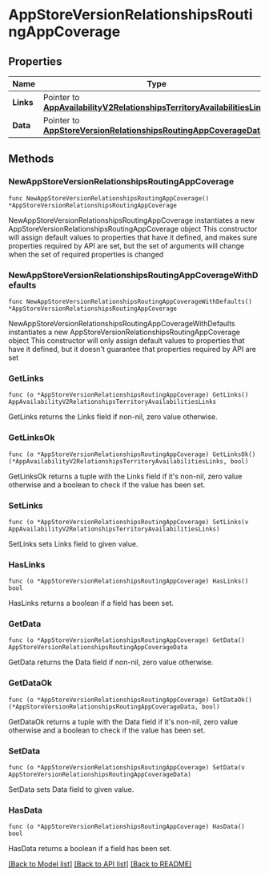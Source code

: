 # AppStoreVersionRelationshipsRoutingAppCoverage

## Properties

Name | Type | Description | Notes
------------ | ------------- | ------------- | -------------
**Links** | Pointer to [**AppAvailabilityV2RelationshipsTerritoryAvailabilitiesLinks**](AppAvailabilityV2RelationshipsTerritoryAvailabilitiesLinks.md) |  | [optional] 
**Data** | Pointer to [**AppStoreVersionRelationshipsRoutingAppCoverageData**](AppStoreVersionRelationshipsRoutingAppCoverageData.md) |  | [optional] 

## Methods

### NewAppStoreVersionRelationshipsRoutingAppCoverage

`func NewAppStoreVersionRelationshipsRoutingAppCoverage() *AppStoreVersionRelationshipsRoutingAppCoverage`

NewAppStoreVersionRelationshipsRoutingAppCoverage instantiates a new AppStoreVersionRelationshipsRoutingAppCoverage object
This constructor will assign default values to properties that have it defined,
and makes sure properties required by API are set, but the set of arguments
will change when the set of required properties is changed

### NewAppStoreVersionRelationshipsRoutingAppCoverageWithDefaults

`func NewAppStoreVersionRelationshipsRoutingAppCoverageWithDefaults() *AppStoreVersionRelationshipsRoutingAppCoverage`

NewAppStoreVersionRelationshipsRoutingAppCoverageWithDefaults instantiates a new AppStoreVersionRelationshipsRoutingAppCoverage object
This constructor will only assign default values to properties that have it defined,
but it doesn't guarantee that properties required by API are set

### GetLinks

`func (o *AppStoreVersionRelationshipsRoutingAppCoverage) GetLinks() AppAvailabilityV2RelationshipsTerritoryAvailabilitiesLinks`

GetLinks returns the Links field if non-nil, zero value otherwise.

### GetLinksOk

`func (o *AppStoreVersionRelationshipsRoutingAppCoverage) GetLinksOk() (*AppAvailabilityV2RelationshipsTerritoryAvailabilitiesLinks, bool)`

GetLinksOk returns a tuple with the Links field if it's non-nil, zero value otherwise
and a boolean to check if the value has been set.

### SetLinks

`func (o *AppStoreVersionRelationshipsRoutingAppCoverage) SetLinks(v AppAvailabilityV2RelationshipsTerritoryAvailabilitiesLinks)`

SetLinks sets Links field to given value.

### HasLinks

`func (o *AppStoreVersionRelationshipsRoutingAppCoverage) HasLinks() bool`

HasLinks returns a boolean if a field has been set.

### GetData

`func (o *AppStoreVersionRelationshipsRoutingAppCoverage) GetData() AppStoreVersionRelationshipsRoutingAppCoverageData`

GetData returns the Data field if non-nil, zero value otherwise.

### GetDataOk

`func (o *AppStoreVersionRelationshipsRoutingAppCoverage) GetDataOk() (*AppStoreVersionRelationshipsRoutingAppCoverageData, bool)`

GetDataOk returns a tuple with the Data field if it's non-nil, zero value otherwise
and a boolean to check if the value has been set.

### SetData

`func (o *AppStoreVersionRelationshipsRoutingAppCoverage) SetData(v AppStoreVersionRelationshipsRoutingAppCoverageData)`

SetData sets Data field to given value.

### HasData

`func (o *AppStoreVersionRelationshipsRoutingAppCoverage) HasData() bool`

HasData returns a boolean if a field has been set.


[[Back to Model list]](../README.md#documentation-for-models) [[Back to API list]](../README.md#documentation-for-api-endpoints) [[Back to README]](../README.md)


